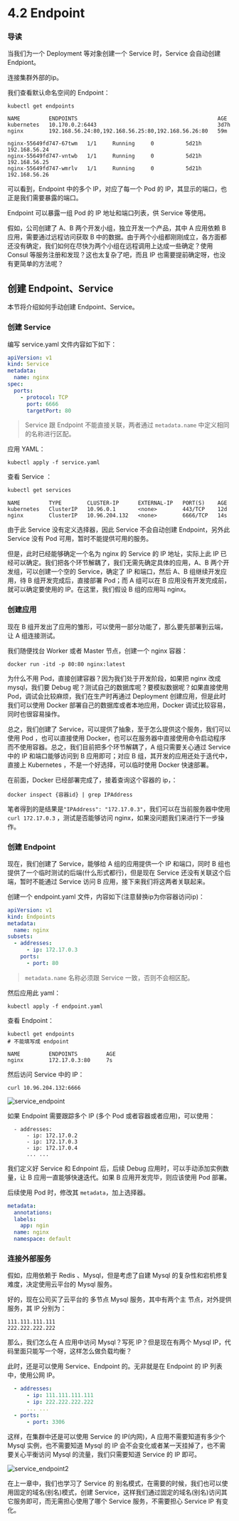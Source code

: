 # 4.2 Endpoint

### 导读

当我们为一个 Deployment 等对象创建一个 Service 时，Service 会自动创建 Endpiont。

连接集群外部的ip。

我们查看默认命名空间的 Endpoint：

```
kubectl get endpoints
```

```
NAME         ENDPOINTS                                            AGE
kubernetes   10.170.0.2:6443                                      3d7h
nginx        192.168.56.24:80,192.168.56.25:80,192.168.56.26:80   59m
```

```
nginx-55649fd747-67twm   1/1     Running     0          5d21h   192.168.56.24 
nginx-55649fd747-vntwb   1/1     Running     0          5d21h   192.168.56.25   
nginx-55649fd747-wmrlv   1/1     Running     0          5d21h   192.168.56.26
```

可以看到，Endpoint 中的多个 IP，对应了每一个 Pod 的 IP，其显示的端口，也正是我们需要暴露的端口。

Endpoint 可以暴露一组 Pod 的 IP 地址和端口列表，供 Service 等使用。

假如，公司创建了 A、B 两个开发小组，独立开发一个产品，其中 A 应用依赖 B 应用，需要通过远程访问获取 B 中的数据。由于两个小组都刚刚成立，各方面都还没有确定，我们如何在尽快为两个小组在远程调用上达成一些确定？使用 Consul 等服务注册和发现？这也太复杂了吧，而且 IP 也需要提前确定呀，也没有更简单的方法呢？

## 创建 Endpoint、Service

本节将介绍如何手动创建 Endpoint、Service。

### 创建 Service

编写 service.yaml 文件内容如下如下：

```yaml
apiVersion: v1
kind: Service
metadata:
  name: nginx
spec:
  ports:
    - protocol: TCP
      port: 6666
      targetPort: 80
```

> Service 跟 Endpoint 不能直接关联，两者通过 `metadata.name` 中定义相同的名称进行区配。

应用 YAML：

```
kubectl apply -f service.yaml
```

查看 Service ：

```bash
kubectl get services
```

```
NAME         TYPE        CLUSTER-IP      EXTERNAL-IP   PORT(S)    AGE
kubernetes   ClusterIP   10.96.0.1       <none>        443/TCP    12d
nginx        ClusterIP   10.96.204.132   <none>        6666/TCP   14s
```

由于此 Service 没有定义选择器，因此 Service 不会自动创建 Endpoint，另外此 Service 没有 Pod 可用，暂时不能提供可用的服务。

但是，此时已经能够确定一个名为 nginx 的 Service 的 IP 地址，实际上此 IP 已经可以确定。我们把各个环节解耦了，我们无需先确定具体的应用，A、B 两个开发组，可以创建一个空的 Service，确定了 IP 和端口，然后 A、B 组继续开发应用，待 B 组开发完成后，直接部署 Pod；而 A 组可以在 B 应用没有开发完成前，就可以确定要使用的 IP。在这里，我们假设 B 组的应用叫 nginx。

### 创建应用

现在 B 组开发出了应用的雏形，可以使用一部分功能了，那么要先部署到云端，让 A 组连接测试。

我们随便找台 Worker 或者 Master 节点，创建一个 nginx 容器：

```
docker run -itd -p 80:80 nginx:latest
```

为什么不用 Pod，直接创建容器？因为我们处于开发阶段，如果把 nginx 改成 mysql，我们要 Debug 呢？测试自己的数据库呢？要模拟数据呢？如果直接使用 Pod，调试会比较麻烦，我们在生产时再通过 Deployment 创建应用，但是此时我们可以使用 Docker 部署自己的数据库或者本地应用，Docker 调试比较容易，同时也很容易操作。

总之，我们创建了 Service，可以提供了抽象，至于怎么提供这个服务，我们可以使用 Pod ，也可以直接使用 Docker，也可以在服务器中直接使用命令启动程序而不使用容器。总之，我们目前把多个环节解耦了，A 组只需要关心通过 Service 中的 IP 和端口能够访问到 B 应用即可；对应 B 组，其开发的应用还处于迭代中，直接上 Kubernetes ，不是一个好选择，可以临时使用 Docker 快速部署。

在前面，Docker 已经部署完成了，接着查询这个容器的 ip，：

```
docker inspect {容器id} | grep IPAddress
```

笔者得到的是结果是`"IPAddress": "172.17.0.3"`，我们可以在当前服务器中使用 `curl 172.17.0.3` ，测试是否能够访问 nginx，如果没问题我们来进行下一步操作。

### 创建 Endpoint

现在，我们创建了 Service，能够给 A 组的应用提供一个 IP 和端口，同时 B 组也提供了一个临时测试的后端(什么形式都行)，但是现在 Service 还没有关联这个后端，暂时不能通过 Service 访问 B 应用，接下来我们将这两者关联起来。

创建一个 endpoint.yaml 文件，内容如下(注意替换ip为你容器访问ip)：

```yaml
apiVersion: v1
kind: Endpoints
metadata:
  name: nginx
subsets:
  - addresses:
      - ip: 172.17.0.3
    ports:
      - port: 80
```

> `metadata.name` 名称必须跟 Service 一致，否则不会相区配。

然后应用此 yaml：

```
kubectl apply -f endpoint.yaml
```

查看 Endpoint：

```
kubectl get endpoints
# 不能填写成 endpoint
```

```
NAME         ENDPOINTS         AGE
nginx        172.17.0.3:80     7s
```

然后访问 Service 中的 IP：

```
curl 10.96.204.132:6666
```

![service_endpoint](../.gitbook/assets/service_endpoint.png)

如果 Endpoint 需要跟踪多个 IP (多个 Pod 或者容器或者应用)，可以使用：

```
  - addresses:
      - ip: 172.17.0.2
      - ip: 172.17.0.3
      - ip: 172.17.0.4
      ... ...
```

我们定义好 Service 和 Ednpoint 后，后续 Debug 应用时，可以手动添加实例数量，让 B 应用一直能够快速迭代。如果 B 应用开发完毕，则应该使用 Pod 部署。

后续使用 Pod 时，修改其 `metadata`，加上选择器。

```yaml
metadata:
  annotations:
  labels:
    app: ngin
  name: nginx
  namespace: default
```

### 连接外部服务

假如，应用依赖于 Redis 、Mysql，但是考虑了自建 Mysql 的复杂性和宕机修复难度，决定使用云平台的 Mysql 服务。

好的，现在公司买了云平台的 多节点 Mysql 服务，其中有两个主 节点，对外提供服务，其 IP 分别为：

```
111.111.111.111
222.222.222.222
```

那么，我们怎么在 A 应用中访问 Mysql？写死 IP？但是现在有两个 Mysql IP，代码里面只能写一个呀，这样怎么做负载均衡？

此时，还是可以使用 Service、Endpoint 的。无非就是在 Endpoint 的 IP 列表中，使用公网 IP。

```yaml
  - addresses:
      - ip: 111.111.111.111
      - ip: 222.222.222.222
      ... ...
  - ports: 
      - port: 3306
```

这样，在集群中还是可以使用 Service 的 IP(内网)，A 应用不需要知道有多少个 Mysql 实例，也不需要知道 Mysql 的 IP 会不会变化或者某一天挂掉了，也不需要关心平衡访问 Mysql 的流量，我们只需要知道 Service 的 IP 即可。

![service_endpoint2](../.gitbook/assets/service_endpoint2.png)

在上一章中，我们也学习了 Service 的 别名模式，在需要的时候，我们也可以使用固定的域名(别名)模式，创建 Service，这样我们通过固定的域名(别名)访问其它服务即可，而无需担心使用了哪个 Service 服务，不需要担心 Service IP 有变化。
